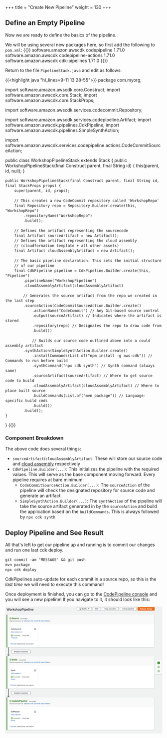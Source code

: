 +++
title = "Create New Pipeline"
weight = 130
+++

## Define an Empty Pipeline
Now we are ready to define the basics of the pipeline.

We will be using several new packages here, so first add the following to `pom.xml`:
{{<highlight html>}}
<dependency>
    <groupId>software.amazon.awscdk</groupId>
    <artifactId>codepipeline</artifactId>
    <version>1.71.0</version>
</dependency>
        <dependency>
    <groupId>software.amazon.awscdk</groupId>
    <artifactId>codepipeline-actions</artifactId>
    <version>1.71.0</version>
</dependency>
<dependency>
    <groupId>software.amazon.awscdk</groupId>
    <artifactId>cdk-pipelines</artifactId>
    <version>1.71.0</version>
</dependency>
{{</highlight>}}

Return to the file `PipelineStack.java` and edit as follows:

{{<highlight java "hl_lines=9-11 13 28-55">}}
package com.myorg;

import software.amazon.awscdk.core.Construct;
import software.amazon.awscdk.core.Stack;
import software.amazon.awscdk.core.StackProps;

import software.amazon.awscdk.services.codecommit.Repository;

import software.amazon.awscdk.services.codepipeline.Artifact;
import software.amazon.awscdk.pipelines.CdkPipeline;
import software.amazon.awscdk.pipelines.SimpleSynthAction;

import software.amazon.awscdk.services.codepipeline.actions.CodeCommitSourceAction;

public class WorkshopPipelineStack extends Stack {
    public WorkshopPipelineStack(final Construct parent, final String id) {
        this(parent, id, null);
    }

    public WorkshopPipelineStack(final Construct parent, final String id, final StackProps props) {
        super(parent, id, props);

        // This creates a new CodeCommit repository called 'WorkshopRepo'
        final Repository repo = Repository.Builder.create(this, "WorkshopRepo")
            .repositoryName("WorkshopRepo")
            .build();

        // Defines the artifact representing the sourcecode
        final Artifact sourceArtifact = new Artifact();
        // Defines the artifact representing the cloud assembly 
        // (cloudformation template + all other assets)
        final Artifact cloudAssemblyArtifact = new Artifact();

        // The basic pipeline declaration. This sets the initial structure
        // of our pipeline
        final CdkPipeline pipeline = CdkPipeline.Builder.create(this, "Pipeline")
            .pipelineName("WorkshopPipeline")
            .cloudAssemblyArtifact(cloudAssemblyArtifact)
            
            // Generates the source artifact from the repo we created in the last step
            .sourceAction(CodeCommitSourceAction.Builder.create()
                .actionName("CodeCommit") // Any Git-based source control
                .output(sourceArtifact) // Indicates where the artifact is stored
                .repository(repo) // Designates the repo to draw code from
                .build())
            
                // Builds our source code outlined above into a could assembly artifact
            .synthAction(SimpleSynthAction.Builder.create()
                .installCommands(List.of("npm install -g aws-cdk")) // Commands to run before build
                .synthCommand("npx cdk synth") // Synth command (always same)
                .sourceArtifact(sourceArtifact) // Where to get source code to build
                .cloudAssemblyArtifact(cloudAssemblyArtifact) // Where to place built source
                .buildCommands(List.of("mvn package")) // Language-specific build cmds
                .build())
            .build();
    }
}
{{</highlight>}}

### Component Breakdown
The above code does several things:

* `sourceArtifact`/`cloudAssemblyArtifact`: These will store our source code and [cloud assembly](https://docs.aws.amazon.com/cdk/latest/guide/apps.html#apps_cloud_assembly) respectively
* `CdkPipeline.Builder(...)`: This initializes the pipeline with the required values. This will serve as the base component moving forward. Every pipeline requires at bare minimum:
    * `CodeCommitSourceAction.Builder(...)`: The `sourceAction` of the pipeline will check the designated repository for source code and generate an artifact.
    * `SimpleSynthAction.Builder(...)`: The `synthAction` of the pipeline will take the source artifact generated in by the `sourceAction` and build the application based on the `buildCommands`. This is always followed by `npx cdk synth`

## Deploy Pipeline and See Result
All that's left to get our pipeline up and running is to commit our changes and run one last cdk deploy. 

```
git commit -am "MESSAGE" && git push
mvn package
npx cdk deploy
```

CdkPipelines auto-update for each commit in a source repo, so this is the *last time* we will need to execute this command!

Once deployment is finished, you can go to the [CodePipeline console](https://console.aws.amazon.com/codesuite/codepipeline/pipelines) and you will see a new pipeline! If you navigate to it, it should look like this:

![](./pipeline-init.png)
